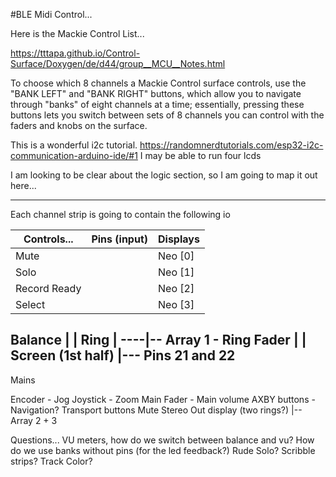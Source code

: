 #BLE Midi Control...

Here is the Mackie Control List...

https://tttapa.github.io/Control-Surface/Doxygen/de/d44/group__MCU__Notes.html


To choose which 8 channels a Mackie Control surface controls, use the "BANK LEFT" and "BANK RIGHT" buttons, which allow you to navigate through "banks" of eight channels at a time; essentially, pressing these buttons lets you switch between sets of 8 channels you can control with the faders and knobs on the surface. 

This is a wonderful i2c tutorial. 
https://randomnerdtutorials.com/esp32-i2c-communication-arduino-ide/#1
I may be able to run four lcds

I am looking to be clear about the logic section, so I am going to map it out here...

----------------

Each channel strip is going to contain the following io 

Controls...       |  Pins (input) | Displays  |
------------------| --------------| --------  |
Mute              |               | Neo [0]   |-----|
Solo              |               | Neo [1]   |     |-- Array 0 - Buttons
Record Ready      |               | Neo [2]   |     |
Select            |               | Neo [3]   |-----|

Balance           |               | Ring      | ----|-- Array 1 - Ring
Fader             |               | Screen (1st half) |--- Pins 21 and 22
---------------------------------------------

Mains

Encoder - Jog
Joystick - Zoom
Main Fader - Main volume
AXBY buttons - Navigation?
Transport buttons
Mute
Stereo Out display (two rings?) |-- Array 2 + 3


Questions...
VU meters, how do we switch between balance and vu?
How do we use banks without pins (for the led feedback?)
Rude Solo?
Scribble strips?
Track Color?







